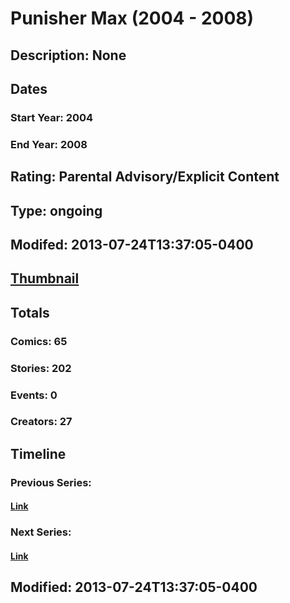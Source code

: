 # Punisher Max (2004 - 2008)
## Description: None
## Dates
### Start Year: 2004
### End Year: 2008
## Rating: Parental Advisory/Explicit Content
## Type: ongoing
## Modifed: 2013-07-24T13:37:05-0400
## [Thumbnail](http://i.annihil.us/u/prod/marvel/i/mg/2/30/513104a3be225.jpg)
## Totals
### Comics: 65
### Stories: 202
### Events: 0
### Creators: 27
## Timeline
### Previous Series: 
#### [Link]()
### Next Series: 
#### [Link]()
## Modified: 2013-07-24T13:37:05-0400